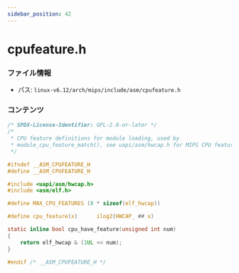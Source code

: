 ```yaml
---
sidebar_position: 42
---
```

# cpufeature.h

### ファイル情報

- パス: `linux-v6.12/arch/mips/include/asm/cpufeature.h`

### コンテンツ

```h
/* SPDX-License-Identifier: GPL-2.0-or-later */
/*
 * CPU feature definitions for module loading, used by
 * module_cpu_feature_match(), see uapi/asm/hwcap.h for MIPS CPU features.
 */

#ifndef __ASM_CPUFEATURE_H
#define __ASM_CPUFEATURE_H

#include <uapi/asm/hwcap.h>
#include <asm/elf.h>

#define MAX_CPU_FEATURES (8 * sizeof(elf_hwcap))

#define cpu_feature(x)		ilog2(HWCAP_ ## x)

static inline bool cpu_have_feature(unsigned int num)
{
	return elf_hwcap & (1UL << num);
}

#endif /* __ASM_CPUFEATURE_H */

```
